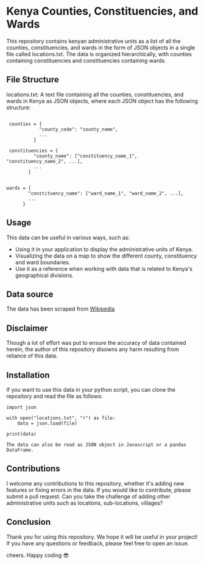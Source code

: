 # Kenya Counties, Constituencies, and Wards
This repository contains kenyan administrative units as a list of all the counties, constituencies, and wards  in the form of JSON objects in a single file called locations.txt. The data is organized hierarchically, with counties containing constituencies and constituencies containing wards.

## File Structure
locations.txt: A text file containing all the counties, constituencies, and wards in Kenya as JSON objects, where each JSON object has the following structure:
```

 counties = {
            "county_code": "county_name",
            ...
          }

 constituencies = {
          "county_name": ["constituency_name_1", "constituency_name_2", ...],
          ...
        }

  
wards = {
        "constituency_name": ["ward_name_1", "ward_name_2", ...],
        ...
      }

```

## Usage
This data can be useful in various ways, such as:

- Using it in your application to display the administrative units of Kenya.
- Visualizing the data on a map to show the different county, constituency and ward boundaries.
- Use it as a reference when working with data that is related to Kenya's geographical divisions.

## Data source
The data has been scraped from [Wikipedia](https://en.wikipedia.org/wiki/List_of_constituencies_of_Kenya)

## Disclaimer
Though a lot of effort was put to ensure the accuracy of data contained herein, the author of this repository disowns any harm resulting from reliance of this data.

## Installation
If you want to use this data in your python script, you can clone the repository and read the file as follows:

```
import json

with open("locations.txt", "r") as file:
    data = json.load(file)

print(data)
```
`The data can also be read as JSON object in Javascript or a pandas DataFrame.`

## Contributions
I welcome any contributions to this repository, whether it's adding new features or fixing errors in the data. If you would like to contribute, please submit a pull request.
Can you take the challenge of adding other administrative units such as locations, sub-locations, villages?


## Conclusion
Thank you for using this repository. We hope it will be useful in your project! If you have any questions or feedback, please feel free to open an issue.

cheers. Happy coding  :sunglasses:
